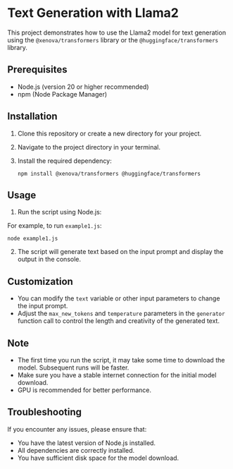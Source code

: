 # Text Generation with Llama2

This project demonstrates how to use the Llama2 model for text generation using the `@xenova/transformers` library or the `@huggingface/transformers` library.

## Prerequisites

- Node.js (version 20 or higher recommended)
- npm (Node Package Manager)

## Installation

1. Clone this repository or create a new directory for your project.

2. Navigate to the project directory in your terminal.

3. Install the required dependency:
   ```
   npm install @xenova/transformers @huggingface/transformers 
   ```

## Usage

1. Run the script using Node.js:

  For example, to run `example1.js`:
   ```
   node example1.js
   ```

2. The script will generate text based on the input prompt and display the output in the console.

## Customization

- You can modify the `text` variable or other input parameters to change the input prompt.
- Adjust the `max_new_tokens` and `temperature` parameters in the `generator` function call to control the length and creativity of the generated text.

## Note

- The first time you run the script, it may take some time to download the model. Subsequent runs will be faster.
- Make sure you have a stable internet connection for the initial model download.
- GPU is recommended for better performance.

## Troubleshooting

If you encounter any issues, please ensure that:
- You have the latest version of Node.js installed.
- All dependencies are correctly installed.
- You have sufficient disk space for the model download.

